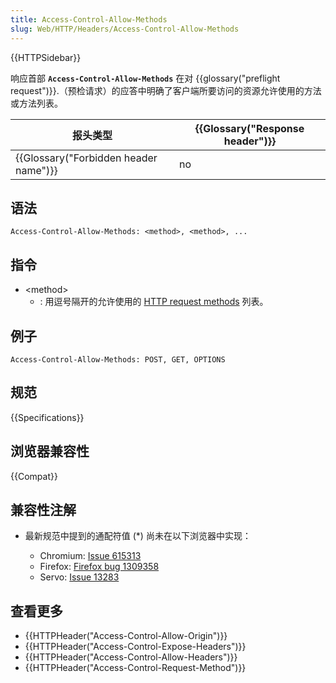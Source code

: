 ```yaml
---
title: Access-Control-Allow-Methods
slug: Web/HTTP/Headers/Access-Control-Allow-Methods
---
```


{{HTTPSidebar}}

响应首部 **`Access-Control-Allow-Methods`** 在对 {{glossary("preflight request")}}.（预检请求）的应答中明确了客户端所要访问的资源允许使用的方法或方法列表。

| 报头类型                                         | {{Glossary("Response header")}} |
| ------------------------------------------------ | ---------------------------------------- |
| {{Glossary("Forbidden header name")}} | no                                       |

## 语法

```plain
Access-Control-Allow-Methods: <method>, <method>, ...
```

## 指令

- \<method>
  - : 用逗号隔开的允许使用的 [HTTP request methods](/zh-CN/docs/Web/HTTP/Methods) 列表。

## 例子

```plain
Access-Control-Allow-Methods: POST, GET, OPTIONS
```

## 规范

{{Specifications}}

## 浏览器兼容性

{{Compat}}

## 兼容性注解

- 最新规范中提到的通配符值 (\*) 尚未在以下浏览器中实现：

  - Chromium: [Issue 615313](https://bugs.chromium.org/p/chromium/issues/detail?id=615313)
  - Firefox: [Firefox bug 1309358](https://bugzil.la/1309358)
  - Servo: [Issue 13283](https://github.com/servo/servo/issues/13283)

## 查看更多

- {{HTTPHeader("Access-Control-Allow-Origin")}}
- {{HTTPHeader("Access-Control-Expose-Headers")}}
- {{HTTPHeader("Access-Control-Allow-Headers")}}
- {{HTTPHeader("Access-Control-Request-Method")}}
